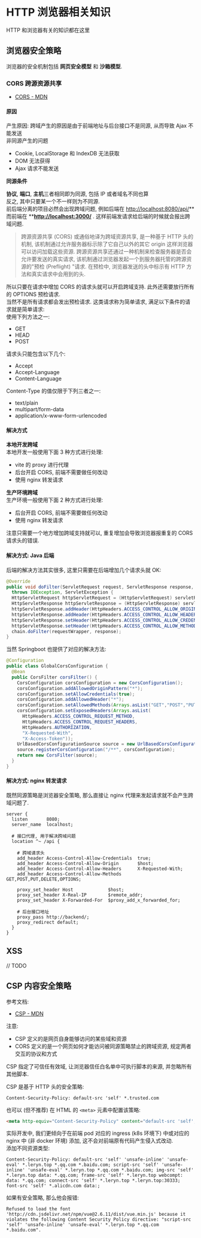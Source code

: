 
# HTTP 浏览器相关知识
HTTP 和浏览器有关的知识都在这里


## 浏览器安全策略

浏览器的安全机制包括 **网页安全模型** 和 **沙箱模型**.

### CORS 跨源资源共享

- [CORS - MDN](https://developer.mozilla.org/zh-CN/docs/Web/HTTP/CORS)

#### 原因

产生原因: 跨域产生的原因是由于前端地址与后台接口不是同源, 从而导致 Ajax 不能发送<br />非同源产生的问题

- Cookie, LocalStorage 和 IndexDB 无法获取
- DOM 无法获得
- Ajax 请求不能发送



**同源条件**

**协议**, **端口**, **主机**三者相同即为同源, 包括 IP 或者域名不同也算<br />反之, 其中只要某一个不一样则为不同源.<br />前后端分离的项目必然会出现跨域问题, 例如后端在 [http://localhost:8080/api/](http://localhost:8080/api/)** 而前端在 **[**http://localhost:3000/**](http://localhost:3000/) . 这样前端发请求给后端的时候就会报出跨域问题.

> 跨源资源共享 (CORS) 或通俗地译为跨域资源共享, 是一种基于 HTTP 头的机制, 该机制通过允许服务器标示除了它自己以外的其它 origin 这样浏览器可以访问加载这些资源. 跨源资源共享还通过一种机制来检查服务器是否会允许要发送的真实请求, 该机制通过浏览器发起一个到服务器托管的跨源资源的"预检 (Preflight) "请求. 在预检中, 浏览器发送的头中标示有 HTTP 方法和真实请求中会用到的头.


所以只要在请求中增加 CORS 的请求头就可以开启跨域支持. 此外还需要放行所有的 OPTIONS 预检请求.<br />当然不是所有请求都会发出预检请求. 这类请求称为简单请求, 满足以下条件的请求就是简单请求:<br />使用下列方法之一:

- GET
- HEAD
- POST

请求头只能包含以下几个:

- Accept
- Accept-Language
- Content-Language

Content-Type 的值仅限于下列三者之一:

- text/plain
- multipart/form-data
- application/x-www-form-urlencoded

#### 解决方式


**本地开发跨域**<br />本地开发一般使用下面 3 种方式进行处理:

- vite 的 proxy 进行代理
- 后台开启 CORS, 前端不需要做任何改动
- 使用 nginx 转发请求



**生产环境跨域**<br />生产环境一般使用下面 2 种方式进行处理:

- 后台开启 CORS, 前端不需要做任何改动
- 使用 nginx 转发请求

注意只需要一个地方增加跨域支持就可以, 重复增加会导致浏览器报重复的 CORS 请求头的错误.


#### 解决方式: Java 后端

后端的解决方法其实很多, 这里只需要在后端增加几个请求头就 OK:

```java
@Override
public void doFilter(ServletRequest request, ServletResponse response, FilterChain chain)
  throws IOException, ServletException {
  HttpServletRequest httpServletRequest = (HttpServletRequest) servletRequest;
  HttpServletResponse httpServletResponse = (HttpServletResponse) servletResponse;
  httpServletResponse.addHeader(HttpHeaders.ACCESS_CONTROL_ALLOW_ORIGIN, httpServletRequest.getHeader(HttpHeaders.ORIGIN));
  httpServletResponse.addHeader(HttpHeaders.ACCESS_CONTROL_ALLOW_HEADERS, getHeaders(httpServletRequest));
  httpServletResponse.setHeader(HttpHeaders.ACCESS_CONTROL_ALLOW_CREDENTIALS, "true");
  httpServletResponse.setHeader(HttpHeaders.ACCESS_CONTROL_ALLOW_METHODS, "GET,POST,PUT,DELETE,OPTIONS");
  chain.doFilter(requestWrapper, response);
}
```

当然 Springboot 也提供了对应的解决方法:

```java
@Configuration
public class GlobalCorsConfiguration {
  @Bean
  public CorsFilter corsFilter() {
    CorsConfiguration corsConfiguration = new CorsConfiguration();
    corsConfiguration.addAllowedOriginPattern("*");
    corsConfiguration.setAllowCredentials(true);
    corsConfiguration.addAllowedHeader("*");
    corsConfiguration.setAllowedMethods(Arrays.asList("GET","POST","PUT","DELETE","OPTIONS"));
    corsConfiguration.setExposedHeaders(Arrays.asList(
      HttpHeaders.ACCESS_CONTROL_REQUEST_METHOD,
      HttpHeaders.ACCESS_CONTROL_REQUEST_HEADERS,
      HttpHeaders.AUTHORIZATION,
      "X-Requested-With",
      "X-Access-Token"));
    UrlBasedCorsConfigurationSource source = new UrlBasedCorsConfigurationSource();
    source.registerCorsConfiguration("/**", corsConfiguration);
    return new CorsFilter(source);
  }
}
```


#### 解决方式: nginx 转发请求

既然同源策略是浏览器安全策略, 那么直接让 nginx 代理来发起请求就不会产生跨域问题了.

```nginx
server {
  listen       8080;
  server_name  localhost;
  
  # 接口代理, 用于解决跨域问题
  location ^~ /api {
        
    # 跨域请求头
    add_header Access-Control-Allow-Credentials  true;
    add_header Access-Control-Allow-Origin       $host;
    add_header Access-Control-Allow-Headers      X-Requested-With;
    add_header Access-Control-Allow-Methods      GET,POST,PUT,DELETE,OPTIONS;
    
    proxy_set_header Host             $host;
    proxy_set_header X-Real-IP        $remote_addr;
    proxy_set_header X-Forwarded-For  $proxy_add_x_forwarded_for;
    
    # 后台接口地址
    proxy_pass http://backend/;
    proxy_redirect default;
  }
}
```


## XSS

// TODO

## CSP 内容安全策略

参考文档:

- [CSP - MDN](https://developer.mozilla.org/zh-CN/docs/Web/HTTP/CSP)

注意:

- CSP 定义的是网页自身能够访问的某些域和资源
- CORS 定义的是一个网页如何才能访问被同源策略禁止的跨域资源, 规定两者交互的协议和方式

CSP 指定了可信任有效域, 让浏览器信任白名单中可执行脚本的来源, 并忽略所有其他脚本. 

CSP 是基于 HTTP 头的安全策略:

```http
Content-Security-Policy: default-src 'self' *.trusted.com
```

也可以 (但不推荐) 在 HTML 的 `<meta>` 元素中配置该策略:

```html
<meta http-equiv="Content-Security-Policy" content="default-src 'self'; img-src https://*; child-src 'none';">
```

实际开发中, 我们更倾向于在前端 pod 对应的 ingress (k8s 环境下) 中或对应的 nginx 中 (非 docker 环境) 添加, 这不会对前端原有代码产生侵入式改动.<br />添加不同资源类型:

```http
Content-Security-Policy: default-src 'self' 'unsafe-inline' 'unsafe-eval' *.leryn.top *.qq.com *.baidu.com; script-src 'self' 'unsafe-inline' 'unsafe-eval' *.leryn.top *.qq.com *.baidu.com; img-src 'self' *.leryn.top data: *.qq.com; frame-src 'self' *.leryn.top webcompt: data: *.qq.com; connect-src 'self' *.leryn.top *.leryn.top:30333; font-src 'self' *.alicdn.com data:;
```

如果有安全策略, 那么他会报错:

```
Refused to load the font 'http://cdn.jsdelivr.net/npm/vue@2.6.11/dist/vue.min.js' because it violates the following Content Security Policy directive: "script-src 'self' 'unsafe-inline' 'unsafe-eval' *.leryn.top *.qq.com *.baidu.com".
```
